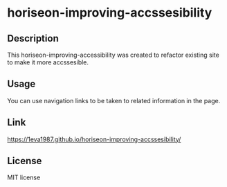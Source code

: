# horiseon-improving-accssesibility

## Description

This horiseon-improving-accessibility was created to refactor existing site to make it more accssesible.

## Usage

You can use navigation links to be taken to related information in the page.

## Link

https://1eva1987.github.io/horiseon-improving-accssesibility/

## License

MIT license
